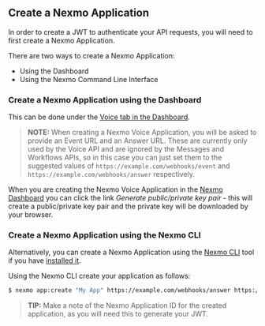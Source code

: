 ## Create a Nexmo Application

In order to create a JWT to authenticate your API requests, you will need to first create a Nexmo Application.

There are two ways to create a Nexmo Application:

* Using the Dashboard
* Using the Nexmo Command Line Interface

### Create a Nexmo Application using the Dashboard

This can be done under the [Voice tab in the Dashboard](https://dashboard.nexmo.com/voice/create-application).

> **NOTE:** When creating a Nexmo Voice Application, you will be asked to provide an Event URL and an Answer URL. These are currently only used by the Voice API and are ignored by the Messages and Workflows APIs, so in this case you can just set them to the suggested values of `https://example.com/webhooks/event` and `https://example.com/webhooks/answer` respectively.

When you are creating the Nexmo Voice Application in the [Nexmo Dashboard](https://dashboard.nexmo.com) you can click the link _Generate public/private key pair_ - this will create a public/private key pair and the private key will be downloaded by your browser.

### Create a Nexmo Application using the Nexmo CLI

Alternatively, you can create a Nexmo Application using the [Nexmo CLI](https://github.com/Nexmo/nexmo-cli) tool if you have [installed it](https://github.com/Nexmo/nexmo-cli).

Using the Nexmo CLI create your application as follows:

``` bash
$ nexmo app:create "My App" https://example.com/webhooks/answer https://example.com/webhooks/event --keyfile=private.key
```

> **TIP:** Make a note of the Nexmo Application ID for the created application, as you will need this to generate your JWT.
